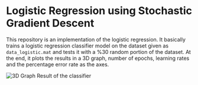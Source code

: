 # Logistic Regression using Stochastic Gradient Descent

This repository is an implementation of the logistic regression. It basically trains a logistic regression classifier model on the dataset given as `data_logistic.mat` and tests it with a %30 random portion of the dataset. At the end, it plots the results in a 3D graph, number of epochs, learning rates and the percentage error rate as the axes.

![3D Graph Result of the classifier](http://i66.tinypic.com/2qaivit.png)